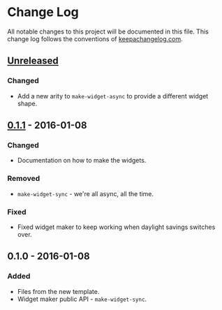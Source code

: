# Change Log
All notable changes to this project will be documented in this file. This change log follows the conventions of [keepachangelog.com](http://keepachangelog.com/).

## [Unreleased][unreleased]
### Changed
- Add a new arity to `make-widget-async` to provide a different widget shape.

## [0.1.1] - 2016-01-08
### Changed
- Documentation on how to make the widgets.

### Removed
- `make-widget-sync` - we're all async, all the time.

### Fixed
- Fixed widget maker to keep working when daylight savings switches over.

## 0.1.0 - 2016-01-08
### Added
- Files from the new template.
- Widget maker public API - `make-widget-sync`.

[unreleased]: https://github.com/your-name/sicp-clojure/compare/0.1.1...HEAD
[0.1.1]: https://github.com/your-name/sicp-clojure/compare/0.1.0...0.1.1
